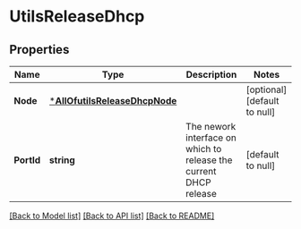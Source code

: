 # UtilsReleaseDhcp

## Properties
Name | Type | Description | Notes
------------ | ------------- | ------------- | -------------
**Node** | [***AllOfutilsReleaseDhcpNode**](AllOfutilsReleaseDhcpNode.md) |  | [optional] [default to null]
**PortId** | **string** | The nework interface on which to release the current DHCP release | [default to null]

[[Back to Model list]](../README.md#documentation-for-models) [[Back to API list]](../README.md#documentation-for-api-endpoints) [[Back to README]](../README.md)

